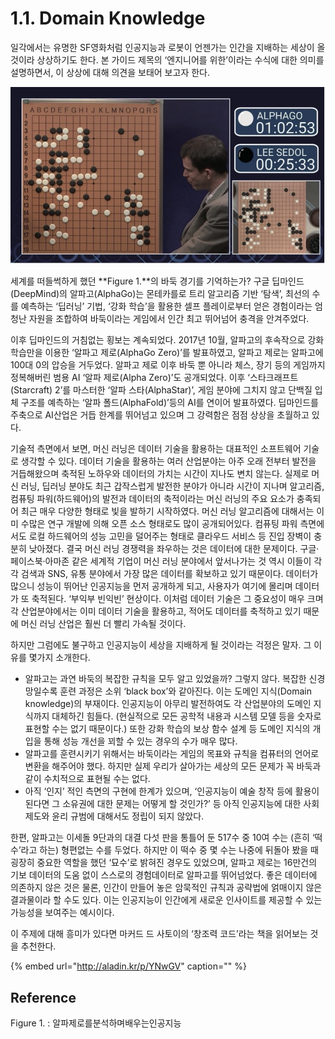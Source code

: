 # 1.1. Domain Knowledge

일각에서는 유명한 SF영화처럼 인공지능과 로봇이 언젠가는 인간을 지배하는 세상이 올 것이라 상상하기도 한다. 본 가이드 제목의 ‘엔지니어를 위한’이라는 수식에 대한 의미를 설명하면서, 이 상상에 대해 의견을 보태어 보고자 한다.

![Figure 1. A Scene from AlphaGo and Sedol Lee&apos;s Go Game](../.gitbook/assets/figure-1.jpg)

세계를 떠들썩하게 했던 **Figure 1.**의 바둑 경기를 기억하는가? 구글 딥마인드\(DeepMind\)의 알파고\(AlphaGo\)는 몬테카를로 트리 알고리즘 기반 ‘탐색’, 최선의 수를 예측하는 ‘딥러닝’ 기법, ‘강화 학습’을 활용한 셀프 플레이로부터 얻은 경험이라는 엄청난 자원을 조합하여 바둑이라는 게임에서 인간 최고 뛰어넘어 충격을 안겨주었다.

이후 딥마인드의 거침없는 횡보는 계속되었다. 2017년 10월, 알파고의 후속작으로 강화 학습만을 이용한 ‘알파고 제로\(AlphaGo Zero\)’를 발표하였고, 알파고 제로는 알파고에 100대 0의 압승을 거두었다. 알파고 제로 이후 바둑 뿐 아니라 체스, 장기 등의 게임까지 정복해버린 범용 AI ‘알파 제로\(Alpha Zero\)’도 공개되었다. 이후 ‘스타크래프트\(Starcraft\) 2’를 마스터한 ‘알파 스타\(AlphaStar\)’, 게임 분야에 그치지 않고 단백질 입체 구조를 예측하는 ‘알파 폴드\(AlphaFold\)’등의 AI를 연이어 발표하였다. 딥마인드를 주축으로 AI산업은 거듭 한계를 뛰어넘고 있으며 그 강력함은 점점 상상을 초월하고 있다.

기술적 측면에서 보면, 머신 러닝은 데이터 기술을 활용하는 대표적인 소프트웨어 기술로 생각할 수 있다. 데이터 기술을 활용하는 여러 산업분야는 아주 오래 전부터 발전을 거듭해왔으며 축적된 노하우와 데이터의 가치는 시간이 지나도 변치 않는다. 실제로 머신 러닝, 딥러닝 분야도 최근 갑작스럽게 발전한 분야가 아니라 시간이 지나며 알고리즘, 컴퓨팅 파워\(하드웨어\)의 발전과 데이터의 축적이라는 머신 러닝의 주요 요소가 충족되어 최근 매우 다양한 형태로 빛을 발하기 시작하였다. 머신 러닝 알고리즘에 대해서는 이미 수많은 연구 개발에 의해 오픈 소스 형태로도 많이 공개되어있다. 컴퓨팅 파워 측면에서도 로컬 하드웨어의 성능 고민을 덜어주는 형태로 클라우드 서비스 등 진입 장벽이 충분히 낮아졌다. 결국 머신 러닝 경쟁력을 좌우하는 것은 데이터에 대한 문제이다. 구글·페이스북·아마존 같은 세계적 기업이 머신 러닝 분야에서 앞서나가는 것 역시 이들이 각각 검색과 SNS, 유통 분야에서 가장 많은 데이터를 확보하고 있기 때문이다. 데이터가 많으니 성능이 뛰어난 인공지능을 먼저 공개하게 되고, 사용자가 여기에 몰리며 데이터가 또 축적된다. ‘부익부 빈익빈’ 현상이다. 이처럼 데이터 기술은 그 중요성이 매우 크며 각 산업분야에서는 이미 데이터 기술을 활용하고, 적어도 데이터를 축적하고 있기 때문에 머신 러닝 산업은 훨씬 더 빨리 가속될 것이다.

하지만 그럼에도 불구하고 인공지능이 세상을 지배하게 될 것이라는 걱정은 말자. 그 이유를 몇가지 소개한다.

* 알파고는 과연 바둑의 복잡한 규칙을 모두 알고 있었을까? 그렇지 않다. 복잡한 신경망일수록 훈련 과정은 소위 ‘black box’와 같아진다. 이는 도메인 지식\(Domain knowledge\)의 부재이다. 인공지능이 아무리 발전하여도 각 산업분야의 도메인 지식까지 대체하긴 힘들다. \(현실적으로 모든 공학적 내용과 시스템 모델 등을 숫자로 표현할 수는 없기 때문이다.\) 또한 강화 학습의 보상 함수 설계 등 도메인 지식의 개입을 통해 성능 개선을 꾀할 수 있는 경우의 수가 매우 많다.
* 알파고를 훈련시키기 위해서는 바둑이라는 게임의 목표와 규칙을 컴퓨터의 언어로 변환을 해주어야 했다. 하지만 실제 우리가 살아가는 세상의 모든 문제가 꼭 바둑과 같이 수치적으로 표현될 수는 없다.
* 아직 ‘인지’ 적인 측면의 구현에 한계가 있으며, ‘인공지능이 예술 창작 등에 활용이 된다면 그 소유권에 대한 문제는 어떻게 할 것인가?’ 등 아직 인공지능에 대한 사회 제도와 윤리 규범에 대해서도 정립이 되지 않았다.

한편, 알파고는 이세돌 9단과의 대결 다섯 판을 통틀어 둔 517수 중 10여 수는 \(흔히 ‘떡수’라고 하는\) 형편없는 수를 두었다. 하지만 이 떡수 중 몇 수는 나중에 뒤돌아 봤을 때 굉장히 중요한 역할을 했던 ‘묘수’로 밝혀진 경우도 있었으며, 알파고 제로는 16만건의 기보 데이터의 도움 없이 스스로의 경험데이터로 알파고를 뛰어넘었다. 좋은 데이터에 의존하지 않은 것은 물론, 인간이 만들어 놓은 암묵적인 규칙과 공략법에 얽매이지 않은 결과물이라 할 수도 있다. 이는 인공지능이 인간에게 새로운 인사이트를 제공할 수 있는 가능성을 보여주는 예시이다.

이 주제에 대해 흥미가 있다면 마커드 드 사토이의 ‘창조력 코드’라는 책을 읽어보는 것을 추천한다.

{% embed url="http://aladin.kr/p/YNwGV" caption="" %}

## Reference

Figure 1. : 알파제로를분석하며배우는인공지능

